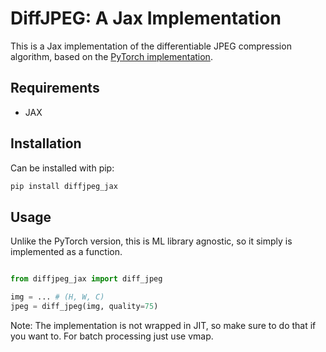 # DiffJPEG: A Jax Implementation

This is a Jax implementation of the differentiable JPEG compression algorithm, based on the [PyTorch implementation](https://github.com/mlomnitz/DiffJPEG).


## Requirements

- JAX

## Installation

Can be installed with pip:

```bash
pip install diffjpeg_jax
```

## Usage

Unlike the PyTorch version, this is ML library agnostic, so it simply is implemented as a function.

```python

from diffjpeg_jax import diff_jpeg

img = ... # (H, W, C)
jpeg = diff_jpeg(img, quality=75)
```

Note: The implementation is not wrapped in JIT, so make sure to do that if you want to. For batch processing just use vmap.